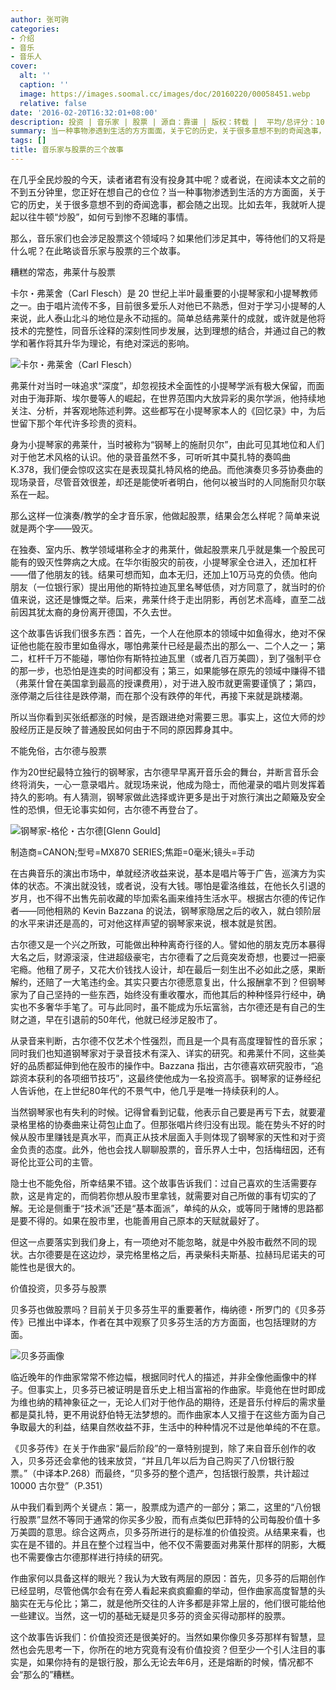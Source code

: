 ```yaml
---
author: 张可驹
categories:
- 介绍
- 音乐
- 音乐人
cover:
  alt: ''
  caption: ''
  image: https://images.soomal.cc/images/doc/20160220/00058451.webp
  relative: false
date: '2016-02-20T16:32:01+08:00'
description: 投资 | 音乐家 | 股票 | 源自：靠谱 | 版权：转载 |  平均/总评分：10.00/10
summary: 当一种事物渗透到生活的方方面面，关于它的历史，关于很多意想不到的奇闻逸事，都会随之出现。比如去年，我就听人提起以往牛顿“炒股”，如何亏到惨不忍睹的事情。那么，音乐家们也会涉足股票这个领域吗？如果他们涉足其中，等待他们的又将是什么呢？在此略谈音乐家与股票的三个故事。
tags: []
title: 音乐家与股票的三个故事
---
```


在几乎全民炒股的今天，读者诸君有没有投身其中呢？或者说，在阅读本文之前的不到五分钟里，您正好在想自己的仓位？当一种事物渗透到生活的方方面面，关于它的历史，关于很多意想不到的奇闻逸事，都会随之出现。比如去年，我就听人提起以往牛顿“炒股”，如何亏到惨不忍睹的事情。

那么，音乐家们也会涉足股票这个领域吗？如果他们涉足其中，等待他们的又将是什么呢？在此略谈音乐家与股票的三个故事。

糟糕的常态，弗莱什与股票

卡尔・弗莱舍（Carl Flesch）是 20 世纪上半叶最重要的小提琴家和小提琴教师之一。由于唱片流传不多，目前很多爱乐人对他已不熟悉，但对于学习小提琴的人来说，此人泰山北斗的地位是永不动摇的。简单总结弗莱什的成就，或许就是他将技术的完整性，同音乐诠释的深刻性同步发展，达到理想的结合，并通过自己的教学和著作将其升华为理论，有绝对深远的影响。

![卡尔・弗莱舍（Carl Flesch）](https://images.soomal.cc/images/doc/20160220/00058450_01.webp)





弗莱什对当时一味追求“深度”，却忽视技术全面性的小提琴学派有极大保留，而面对由于海菲斯、埃尔曼等人的崛起，在世界范围内大放异彩的奥尔学派，他持续地关注、分析，并客观地陈述利弊。这些都写在小提琴家本人的《回忆录》中，为后世留下那个年代许多珍贵的资料。

身为小提琴家的弗莱什，当时被称为“钢琴上的施耐贝尔”，由此可见其地位和人们对于他艺术风格的认识。他的录音虽然不多，可听听其中莫扎特的奏鸣曲 K.378，我们便会惊叹这实在是表现莫扎特风格的绝品。而他演奏贝多芬协奏曲的现场录音，尽管音效很差，却还是能使听者明白，他何以被当时的人同施耐贝尔联系在一起。

那么这样一位演奏/教学的全才音乐家，他做起股票，结果会怎么样呢？简单来说就是两个字――毁灭。

在独奏、室内乐、教学领域堪称全才的弗莱什，做起股票来几乎就是集一个股民可能有的毁灭性弊病之大成。在华尔街股灾的前夜，小提琴家全仓进入，还加杠杆――借了他朋友的钱。结果可想而知，血本无归，还加上10万马克的负债。他向朋友（一位银行家）提出用他的斯特拉迪瓦里名琴低债，对方同意了，就当时的价值来说，这还是慷慨之举。后来，弗莱什终于走出阴影，再创艺术高峰，直至二战前因其犹太裔的身份离开德国，不久去世。

这个故事告诉我们很多东西：首先，一个人在他原本的领域中如鱼得水，绝对不保证他也能在股市里如鱼得水，哪怕弗莱什已经是最杰出的那么一、二个人之一；第二，杠杆千万不能碰，哪怕你有斯特拉迪瓦里（或者几百万美圆），到了强制平仓的那一步，也恐怕是连卖的时间都没有；第三，如果能够在原先的领域中赚得不错（弗莱什曾在美国拿到最高的授课费用），对于进入股市就更需要谨慎了；第四，涨停潮之后往往是跌停潮，而在那个没有跌停的年代，再接下来就是跳楼潮。

所以当你看到买张纸都涨的时候，是否跟进绝对需要三思。事实上，这位大师的炒股经历正是反映了普通股民如何由于不同的原因葬身其中。

不能免俗，古尔德与股票

作为20世纪最特立独行的钢琴家，古尔德早早离开音乐会的舞台，并断言音乐会终将消失，一心一意录唱片。就现场来说，他成为隐士，而他灌录的唱片则发挥着持久的影响。有人猜测，钢琴家做此选择或许更多是出于对旅行演出之颠簸及安全性的恐惧，但无论事实如何，古尔德不再登台了。

![钢琴家-格伦・古尔德[Glenn Gould]](https://images.soomal.cc/images/doc/20140719/00044271.webp)

制造商=CANON;型号=MX870 SERIES;焦距=0毫米;镜头=手动



在古典音乐的演出市场中，单就经济收益来说，基本是唱片等于广告，巡演方为实体的状态。不演出就没钱，或者说，没有大钱。哪怕是霍洛维兹，在他长久引退的岁月，也不得不出售先前收藏的毕加索名画来维持生活水平。根据古尔德的传记作者――同他相熟的 Kevin Bazzana 的说法，钢琴家隐居之后的收入，就白领阶层的水平来讲还是高的，可对他这样声望的钢琴家来说，根本就是贫困。

古尔德又是一个兴之所致，可能做出种种离奇行径的人。譬如他的朋友克历本暴得大名之后，财源滚滚，住进超级豪宅，古尔德看了之后竟突发奇想，也要过一把豪宅瘾。他租了房子，又花大价钱找人设计，却在最后一刻生出不必如此之感，果断解约，还赔了一大笔违约金。其实只要古尔德愿意复出，什么报酬拿不到？但钢琴家为了自己坚持的一些东西，始终没有重收覆水，而他其后的种种怪异行经中，确实也不多奢华手笔了。可与此同时，虽不能成为乐坛富翁，古尔德还是有自己的生财之道，早在引退前的50年代，他就已经涉足股市了。

从录音来判断，古尔德不仅艺术个性强烈，而且是一个具有高度理智性的音乐家；同时我们也知道钢琴家对于录音技术有深入、详实的研究。和弗莱什不同，这些美好的品质都延伸到他在股市的操作中。Bazzana 指出，古尔德喜欢研究股市，“追踪资本获利的各项细节技巧”，这最终使他成为一名投资高手。钢琴家的证券经纪人告诉他，在上世纪80年代的不景气中，他几乎是唯一持续获利的人。

当然钢琴家也有失利的时候。记得曾看到记载，他表示自己要是再亏下去，就要灌录格里格的协奏曲来让荷包止血了。但那张唱片终归没有出现。能在势头不好的时候从股市里赚钱是真水平，而真正从技术层面入手则体现了钢琴家的天性和对于资金负责的态度。此外，他也会找人聊聊股票的，音乐界人士中，包括梅纽因，还有哥伦比亚公司的主管。

隐士也不能免俗，所幸结果不错。这个故事告诉我们：过自己喜欢的生活需要存款，这是肯定的，而倘若你想从股市里拿钱，就需要对自己所做的事有切实的了解。无论是侧重于“技术派”还是“基本面派”，单纯的从众，或等同于赌博的思路都是要不得的。如果在股市里，也能善用自己原本的天赋就最好了。

但这一点要落实到我们身上，有一项绝对不能忽略，就是中外股市截然不同的现状。古尔德要是在这边炒，录完格里格之后，再录柴科夫斯基、拉赫玛尼诺夫的可能性也是很大的。

价值投资，贝多芬与股票

贝多芬也做股票吗？目前关于贝多芬生平的重要著作，梅纳德・所罗门的《贝多芬传》已推出中译本，作者在其中观察了贝多芬生活的方方面面，也包括理财的方面。

![贝多芬画像](https://images.soomal.cc/images/doc/20100513/00005428_01.webp)





临近晚年的作曲家常常不修边幅，根据同时代人的描述，并非全像他画像中的样子。但事实上，贝多芬已被证明是音乐史上相当富裕的作曲家。毕竟他在世时即成为维也纳的精神象征之一，无论人们对于他作品的期待，还是音乐付梓后的需求量都是莫扎特，更不用说舒伯特无法梦想的。而作曲家本人又擅于在这些方面为自己争取最大的利益，结果自然收益不菲，生活中的种种情况不过是他单纯的不在意。

《贝多芬传》在关于作曲家“最后阶段”的一章特别提到，除了来自音乐创作的收入，贝多芬还会拿他的钱来放贷，“并且几年以后为自己购买了八份银行股票。”（中译本P.268）而最终，“贝多芬的整个遗产，包括银行股票，共计超过 10000 古尔登”（P.351）

从中我们看到两个关键点：第一，股票成为遗产的一部分；第二，这里的“八份银行股票”显然不等同于通常的你买多少股，而有点类似巴菲特的公司每股价值十多万美圆的意思。综合这两点，贝多芬所进行的是标准的价值投资。从结果来看，也实在是不错的。并且在整个过程当中，他不仅不需要面对弗莱什那样的阴影，大概也不需要像古尔德那样进行持续的研究。

作曲家何以具备这样的眼光？我认为大致有两层的原因：首先，贝多芬的后期创作已经显明，尽管他偶尔会有在旁人看起来疯疯癫癫的举动，但作曲家高度智慧的头脑实在无与伦比；第二，就是他所交往的人许多都是非常上层的，他们很可能给他一些建议。当然，这一切的基础无疑是贝多芬的资金买得动那样的股票。

这个故事告诉我们：价值投资还是很美好的。当然如果你像贝多芬那样有智慧，显然也会先思考一下，你所在的地方究竟有没有价值投资？但至少一个引人注目的事实是，如果你持有的是银行股，那么无论去年6月，还是熔断的时候，情况都不会“那么的”糟糕。